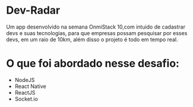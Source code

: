 # Dev-Radar
Um app desenvolvido na semana OnmiStack 10,com intuido de cadastrar devs e suas tecnologias, para que empresas possam pesquisar por esses devs, em um raio de 10km,
além disso o projeto é todo em tempo real.

# O que foi abordado nesse desafio:

* NodeJS
* React Native
* ReactJS
* Socket.io  


